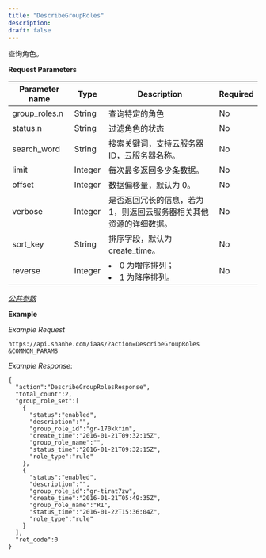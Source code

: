 ```yaml
---
title: "DescribeGroupRoles"
description: 
draft: false
---
```




查询角色。

**Request Parameters**

| Parameter name | Type | Description | Required |
| --- | --- | --- | --- |
| group_roles.n | String | 查询特定的角色 | No |
| status.n | String | 过滤角色的状态 | No |
| search_word | String | 搜索关键词，支持云服务器 ID，云服务器名称。 | No |
| limit | Integer | 每次最多返回多少条数据。 | No |
| offset | Integer | 数据偏移量，默认为 0。 | No |
| verbose | Integer | 是否返回冗长的信息，若为 1，则返回云服务器相关其他资源的详细数据。 | No |
| sort_key | String | 排序字段，默认为 create_time。 | No |
| reverse | Integer | <li>0 为增序排列；<li>1 为降序排列。 | No |

[_公共参数_](../../../parameters/)

**Example**

_Example Request_

```
https://api.shanhe.com/iaas/?action=DescribeGroupRoles
&COMMON_PARAMS
```

_Example Response_:

```
{
  "action":"DescribeGroupRolesResponse",
  "total_count":2,
  "group_role_set":[
    {
      "status":"enabled",
      "description":"",
      "group_role_id":"gr-170kkfim",
      "create_time":"2016-01-21T09:32:15Z",
      "group_role_name":"",
      "status_time":"2016-01-21T09:32:15Z",
      "role_type":"rule"
    },
    {
      "status":"enabled",
      "description":"",
      "group_role_id":"gr-tirat7zw",
      "create_time":"2016-01-21T05:49:35Z",
      "group_role_name":"R1",
      "status_time":"2016-01-22T15:36:04Z",
      "role_type":"rule"
    }
  ],
  "ret_code":0
}
```

